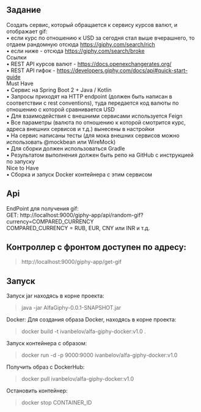 ## Задание

Создать сервис, который обращается к сервису курсов валют, и отображает gif:<br>
• если курс по отношению к USD за сегодня стал выше вчерашнего, то отдаем рандомную отсюда https://giphy.com/search/rich<br>
• если ниже - отсюда https://giphy.com/search/broke<br>
Ссылки<br>
• REST API курсов валют - https://docs.openexchangerates.org/<br>
• REST API гифок - https://developers.giphy.com/docs/api#quick-start-guide<br>
Must Have<br>
• Сервис на Spring Boot 2 + Java / Kotlin<br>
• Запросы приходят на HTTP endpoint (должен быть написан в соответствии с rest conventions), туда передается код валюты по отношению с которой сравнивается USD<br>
• Для взаимодействия с внешними сервисами используется Feign<br>
• Все параметры (валюта по отношению к которой смотрится курс, адреса внешних сервисов и т.д.) вынесены в настройки<br>
• На сервис написаны тесты (для мока внешних сервисов можно использовать @mockbean или WireMock)<br>
• Для сборки должен использоваться Gradle<br>
• Результатом выполнения должен быть репо на GitHub с инструкцией по запуску<br>
Nice to Have<br>
• Сборка и запуск Docker контейнера с этим сервисом<br>

## Api
EndPoint для получения gif: <br>
GET: http://localhost:9000/giphy-app/api/random-gif?currency=COMPARED_CURRENCY<br>
COMPARED_CURRENCY = RUB, EUR, CNY или INR и т.д.

## Контроллер с фронтом доступен по адресу:
> http://localhost:9000/giphy-app/get-gif
> 

## Запуск

Запуск jar находясь в корне проекта:

> java -jar AlfaGiphy-0.0.1-SNAPSHOT.jar

Docker:
Для создания образа Docker, находясь в корне проекта:  
> docker build -t ivanbelov/alfa-giphy-docker:v1.0 . 
> 
Запуск контейнера с образом:   
> docker run -d -p 9000:9000 ivanbelov/alfa-giphy-docker:v1.0 
> 
Получить образ с DockerHub:  
>docker pull ivanbelov/alfa-giphy-docker:v1.0 

Остановить контейнер:
> docker stop CONTAINER_ID

